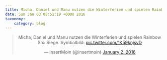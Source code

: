 ```yaml
---
title: Micha, Daniel und Manu nutzen die Winterferien und spielen Rainbow SIx: Siege. Symbolbild: http://twitter.com/insertmoin/status/683225498101649408/photo/1
date: Sun Jan 03 08:51:19 +0000 2016
taxonomy:
    category: blog
---
```

<blockquote class="twitter-tweet" align="center" width="350"><p lang="de" dir="ltr">Micha, Daniel und Manu nutzen die Winterferien und spielen Rainbow SIx: Siege. Symbolbild: <a href="http://twitter.com/insertmoin/status/683225498101649408/photo/1">pic.twitter.com/1K59knjsvD</a></p>&mdash; InsertMoin (@insertmoin) <a href="https://twitter.com/insertmoin/status/683225498101649408">January 2, 2016</a></blockquote>
